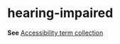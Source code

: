# hearing-impaired

**See** [Accessibility term collection](https://worldready.cloudapp.net/Styleguide/Read?id=2700&topicid=26596)
